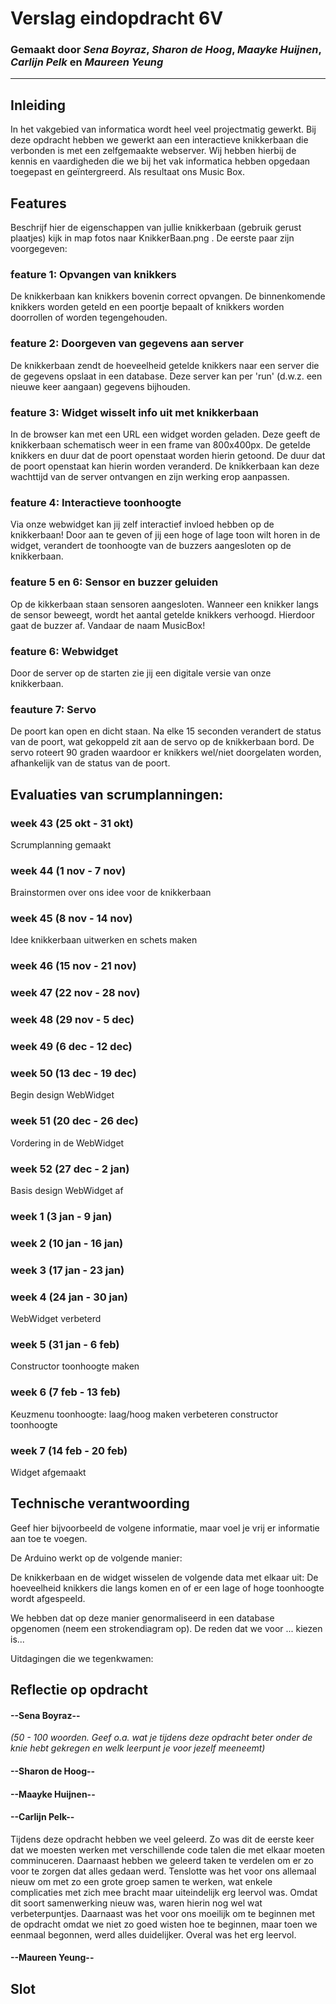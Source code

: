 # Verslag eindopdracht 6V
### Gemaakt door *Sena Boyraz*, *Sharon de Hoog*, *Maayke Huijnen*, *Carlijn Pelk* en *Maureen Yeung*

---

## Inleiding
In het vakgebied van informatica wordt heel veel projectmatig gewerkt. Bij deze opdracht hebben we gewerkt aan een interactieve knikkerbaan die verbonden is met een zelfgemaakte webserver. Wij hebben hierbij de kennis en vaardigheden die we bij het vak informatica hebben opgedaan toegepast en geïntergreerd. Als resultaat ons Music Box.



## Features
Beschrijf hier de eigenschappen van jullie knikkerbaan (gebruik gerust plaatjes) kijk in map fotos naar KnikkerBaan.png . De eerste paar zijn voorgegeven:

### feature 1: Opvangen van knikkers
De knikkerbaan kan knikkers bovenin correct opvangen. De binnenkomende knikkers worden geteld en een poortje bepaalt of knikkers worden doorrollen of worden tegengehouden.

### feature 2: Doorgeven van gegevens aan server
De knikkerbaan zendt de hoeveelheid getelde knikkers naar een server die de gegevens opslaat in een database. Deze server kan per 'run' (d.w.z. een nieuwe keer aangaan) gegevens bijhouden.

### feature 3: Widget wisselt info uit met knikkerbaan
In de browser kan met een URL een widget worden geladen. Deze geeft de knikkerbaan schematisch weer in een frame van 800x400px. De getelde knikkers en duur dat de poort openstaat worden hierin getoond. De duur dat de poort openstaat kan hierin worden veranderd. De knikkerbaan kan deze wachttijd van de server ontvangen en zijn werking erop aanpassen.

### feature 4: Interactieve toonhoogte
Via onze webwidget kan jij zelf interactief invloed hebben op de knikkerbaan! Door aan te geven of jij een hoge of lage toon wilt horen in de widget, verandert de toonhoogte van de buzzers aangesloten op de knikkerbaan.


### feature 5 en 6: Sensor en buzzer geluiden
Op de kikkerbaan staan sensoren aangesloten. Wanneer een knikker langs de sensor beweegt, wordt het aantal getelde knikkers verhoogd. Hierdoor gaat de buzzer af. Vandaar de naam MusicBox! 


### feature 6: Webwidget
Door de server op de starten zie jij een digitale versie van onze knikkerbaan. 

### feauture 7: Servo
De poort kan open en dicht staan. Na elke 15 seconden verandert de status van de poort, wat gekoppeld zit aan de servo op de knikkerbaan bord. De servo roteert 90 graden waardoor er knikkers wel/niet doorgelaten worden, afhankelijk van de status van de poort.

## Evaluaties van scrumplanningen:

### week 43 (25 okt - 31 okt)
Scrumplanning gemaakt

### week 44 (1 nov - 7 nov) 
Brainstormen over ons idee voor de knikkerbaan

### week 45 (8 nov - 14 nov)
Idee knikkerbaan uitwerken en schets maken

### week 46 (15 nov - 21 nov)

### week 47 (22 nov - 28 nov)

### week 48 (29 nov - 5 dec)

### week 49 (6 dec - 12 dec)

### week 50 (13 dec - 19 dec)
Begin design WebWidget

### week 51 (20 dec - 26 dec)
Vordering in de WebWidget

### week 52 (27 dec - 2 jan)
Basis design WebWidget af

### week 1 (3 jan - 9 jan)

### week 2 (10 jan - 16 jan)

### week 3 (17 jan - 23 jan)

### week 4 (24 jan - 30 jan)
WebWidget verbeterd

### week 5 (31 jan - 6 feb)
Constructor toonhoogte maken

### week 6 (7 feb - 13 feb)
Keuzmenu toonhoogte: laag/hoog maken
verbeteren constructor toonhoogte

### week 7 (14 feb - 20 feb)
Widget afgemaakt 


## Technische verantwoording
Geef hier bijvoorbeeld de volgene informatie, maar voel je vrij er informatie aan toe te voegen.

De Arduino werkt op de volgende manier:

De knikkerbaan en de widget wisselen de volgende data met elkaar uit: De hoeveelheid knikkers die langs komen en of er een lage of hoge toonhoogte wordt afgespeeld.

We hebben dat op deze manier genormaliseerd in een database opgenomen (neem een strokendiagram op). De reden dat we voor ... kiezen is...

Uitdagingen die we tegenkwamen:


## Reflectie op opdracht
#### --Sena Boyraz--
*(50 - 100 woorden. Geef o.a. wat je tijdens deze opdracht beter onder de knie hebt gekregen en welk leerpunt je voor jezelf meeneemt)*

#### --Sharon de Hoog--

#### --Maayke Huijnen--

#### --Carlijn Pelk--
Tijdens deze opdracht hebben we veel geleerd. Zo was dit de eerste keer dat we moesten werken met verschillende code talen die met elkaar moeten comminuceren. Daarnaast hebben we geleerd taken te verdelen om er zo voor te zorgen dat alles gedaan werd. Tenslotte was het voor ons allemaal nieuw om met zo een grote groep samen te werken, wat enkele complicaties met zich mee bracht maar uiteindelijk erg leervol was. Omdat dit soort samenwerking nieuw was, waren hierin nog wel wat verbeterpuntjes. Daarnaast was het voor ons moeilijk om te beginnen met de opdracht omdat we niet zo goed wisten hoe te beginnen, maar toen we eenmaal begonnen, werd alles duidelijker. Overal was het erg leervol.

#### --Maureen Yeung--




## Slot
